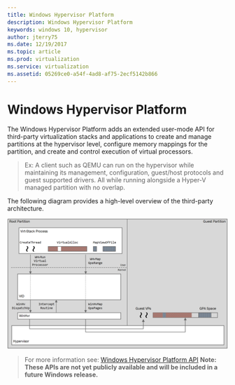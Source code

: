 ```yaml
---
title: Windows Hypervisor Platform
description: Windows Hypervisor Platform
keywords: windows 10, hypervisor
author: jterry75
ms.date: 12/19/2017
ms.topic: article
ms.prod: virtualization
ms.service: virtualization
ms.assetid: 05269ce0-a54f-4ad8-af75-2ecf5142b866
---
```


# Windows Hypervisor Platform

The Windows Hypervisor Platform adds an extended user-mode API for third-party virtualization stacks and applications to create and manage partitions at the hypervisor level, configure memory mappings for the partition, and create and control execution of virtual processors.

> Ex: A client such as QEMU can run on the hypervisor while maintaining its management, configuration, guest/host protocols and guest supported drivers. All while running alongside a Hyper-V managed partition with no overlap.

The following diagram provides a high-level overview of the third-party architecture.

![](./media/hypervisor-platform-architecture.png)
> For more information see: [Windows Hypervisor Platform API](./hypervisor-platform/hypervisor-platform.md)
**Note: These APIs are not yet publicly available and will be included in a future Windows release.**

